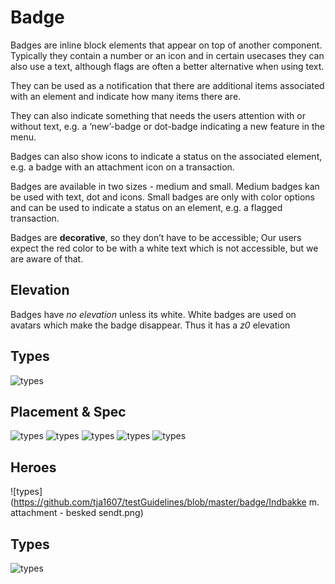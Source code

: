 # Badge

Badges are inline block elements that appear on top of another component. Typically they contain a number or an icon and in certain usecases they can also use a text, although flags are often a better alternative when using text.

  

They can be used as a notification that there are additional items associated with an element and indicate how many items there are.

  

They can also indicate something that needs the users attention with or without text, e.g. a ‘new’-badge or dot-badge indicating a new feature in the menu.

  

Badges can also show icons to indicate a status on the associated element, e.g. a badge with an attachment icon on a transaction.

  

Badges are available in two sizes - medium and small. Medium badges kan be used with text, dot and icons. Small badges are only with color options and can be used to indicate a status on an element, e.g. a flagged transaction.

  

Badges are **decorative**, so they don’t have to be accessible; Our users expect the red color to be with a white text which is not accessible, but we are aware of that.

  

## Elevation

Badges have _no elevation_ unless its white. White badges are used on avatars which make the badge disappear. Thus it has a _z0_ elevation

## Types
![types](https://github.com/tja1607/testGuidelines/blob/master/badge/Types.png)

## Placement & Spec
![types](https://github.com/tja1607/testGuidelines/blob/master/badge/Tabbar.png)
![types](https://github.com/tja1607/testGuidelines/blob/master/badge/Avatar.png)
![types](https://github.com/tja1607/testGuidelines/blob/master/badge/List.png)
![types](https://github.com/tja1607/testGuidelines/blob/master/badge/Segment.png)
![types](https://github.com/tja1607/testGuidelines/blob/master/badge/Tabbar-desktop.png)



## Heroes
![types](https://github.com/tja1607/testGuidelines/blob/master/badge/Indbakke m. attachment - besked sendt.png)

## Types
![types](https://github.com/tja1607/testGuidelines/blob/master/badge/Types.png)

